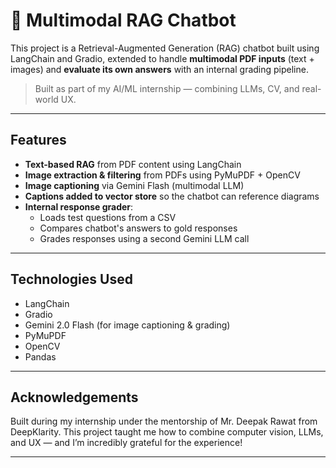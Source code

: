 # 🤖 Multimodal RAG Chatbot

This project is a Retrieval-Augmented Generation (RAG) chatbot built using LangChain and Gradio, extended to handle **multimodal PDF inputs** (text + images) and **evaluate its own answers** with an internal grading pipeline.

> Built as part of my AI/ML internship — combining LLMs, CV, and real-world UX.

---

## Features

- **Text-based RAG** from PDF content using LangChain
- **Image extraction & filtering** from PDFs using PyMuPDF + OpenCV
- **Image captioning** via Gemini Flash (multimodal LLM)
- **Captions added to vector store** so the chatbot can reference diagrams
- **Internal response grader**:
  - Loads test questions from a CSV
  - Compares chatbot's answers to gold responses
  - Grades responses using a second Gemini LLM call

---

## Technologies Used

* LangChain
* Gradio
* Gemini 2.0 Flash (for image captioning & grading)
* PyMuPDF
* OpenCV
* Pandas

---

## Acknowledgements

Built during my internship under the mentorship of Mr. Deepak Rawat from DeepKlarity.
This project taught me how to combine computer vision, LLMs, and UX — and I’m incredibly grateful for the experience!

---

